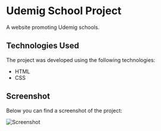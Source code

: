 # Udemig School Project

A website promoting Udemig schools.

## Technologies Used

The project was developed using the following technologies:

- HTML
- CSS

## Screenshot

Below you can find a screenshot of the project:

![Screenshot](ekran.gif)
